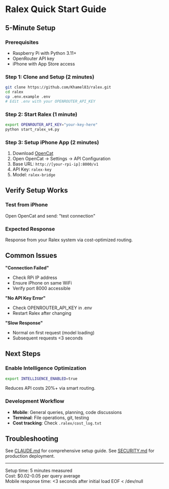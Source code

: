 # Ralex Quick Start Guide

## 5-Minute Setup

### Prerequisites
- Raspberry Pi with Python 3.11+
- OpenRouter API key  
- iPhone with App Store access

### Step 1: Clone and Setup (2 minutes)
```bash
git clone https://github.com/Khamel83/ralex.git
cd ralex
cp .env.example .env
# Edit .env with your OPENROUTER_API_KEY
```

### Step 2: Start Ralex (1 minute)
```bash
export OPENROUTER_API_KEY="your-key-here"
python start_ralex_v4.py
```

### Step 3: Setup iPhone App (2 minutes)
1. Download [OpenCat](https://apps.apple.com/us/app/opencat-chat-with-ai-bot/id6445999201)
2. Open OpenCat → Settings → API Configuration
3. Base URL: `http://[your-rpi-ip]:8000/v1`
4. API Key: `ralex-key`
5. Model: `ralex-bridge`

## Verify Setup Works

### Test from iPhone
Open OpenCat and send: "test connection"

### Expected Response
Response from your Ralex system via cost-optimized routing.

## Common Issues

**"Connection Failed"**
- Check RPi IP address
- Ensure iPhone on same WiFi
- Verify port 8000 accessible

**"No API Key Error"**
- Check OPENROUTER_API_KEY in .env
- Restart Ralex after changing

**"Slow Response"**
- Normal on first request (model loading)
- Subsequent requests <3 seconds

## Next Steps

### Enable Intelligence Optimization
```bash
export INTELLIGENCE_ENABLED=true
```
Reduces API costs 20%+ via smart routing.

### Development Workflow
- **Mobile**: General queries, planning, code discussions
- **Terminal**: File operations, git, testing
- **Cost tracking**: Check `.ralex/cost_log.txt`

## Troubleshooting

See [CLAUDE.md](CLAUDE.md) for comprehensive setup guide.
See [SECURITY.md](SECURITY.md) for production deployment.

---
Setup time: 5 minutes measured  
Cost: $0.02-0.05 per query average  
Mobile response time: <3 seconds after initial load
EOF < /dev/null

